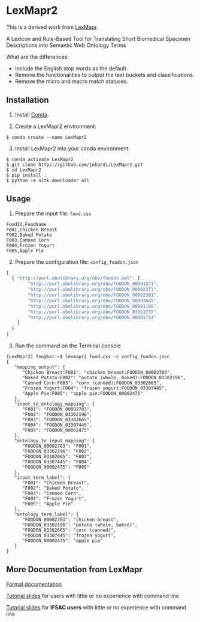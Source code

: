 # LexMapr2

This is a derived work from [LexMapr](https://genepio.org/lexmapr/).

A Lexicon and Rule-Based Tool for Translating Short Biomedical Specimen Descriptions into Semantic Web Ontology Terms

What are the differences:
 * Include the English stop words as the default.
 * Remove the functionalities to output the text buckets and classifications.
 * Remove the micro and macro match statuses.

## Installation

1. Install [Conda](https://docs.conda.io/en/latest/miniconda.html).

2. Create a LexMapr2 environment:

```
$ conda create --name LexMapr2
```

3. Install LexMapr2 into your conda environment:
```
$ conda activate LexMapr2
$ git clone https://github.com/johardi/LexMapr2.git
$ cd LexMapr2
$ pip install .
$ python -m nltk.downloader all
```

## Usage

1. Prepare the input file: `food.csv`
```
FoodId,FoodName
F001,Chicken Breast
F002,Baked Potato
F003,Canned Corn
F004,Frozen Yogurt
F005,Apple Pie
```

2. Prepare the configuration file: `config_foodon.json`
```javascript
[
  { "http://purl.obolibrary.org/obo/foodon.owl": [
  		"http://purl.obolibrary.org/obo/FOODON_00001871",
		"http://purl.obolibrary.org/obo/FOODON_00002373",
		"http://purl.obolibrary.org/obo/FOODON_00002381",
		"http://purl.obolibrary.org/obo/FOODON_00002645",
		"http://purl.obolibrary.org/obo/FOODON_00001180",
		"http://purl.obolibrary.org/obo/FOODON_03311737",
		"http://purl.obolibrary.org/obo/FOODON_00001714"
	]
  }
]
```

3. Run the command on the Terminal console

```console
(LexMapr2) foo@bar:~$ lexmapr2 food.csv -c config_foodon.json
{
   "mapping_output": {
      "Chicken Breast:F001": "chicken breast:FOODON_00002703",
      "Baked Potato:F002": "potato (whole, baked):FOODON_03302196",
      "Canned Corn:F003": "corn (canned):FOODON_03302665",
      "Frozen Yogurt:F004": "frozen yogurt:FOODON_03307445",
      "Apple Pie:F005": "apple pie:FOODON_00002475"
   },
   "input_to_ontology_mapping": {
      "F001": "FOODON_00002703",
      "F002": "FOODON_03302196",
      "F003": "FOODON_03302665",
      "F004": "FOODON_03307445",
      "F005": "FOODON_00002475"
   },
   "ontology_to_input_mapping": {
      "FOODON_00002703": "F001",
      "FOODON_03302196": "F002",
      "FOODON_03302665": "F003",
      "FOODON_03307445": "F004",
      "FOODON_00002475": "F005"
   },
   "input_term_label": {
      "F001": "Chicken Breast",
      "F002": "Baked Potato",
      "F003": "Canned Corn",
      "F004": "Frozen Yogurt",
      "F005": "Apple Pie"
   },
   "ontology_term_label": {
      "FOODON_00002703": "chicken breast",
      "FOODON_03302196": "potato (whole, baked)",
      "FOODON_03302665": "corn (canned)",
      "FOODON_03307445": "frozen yogurt",
      "FOODON_00002475": "apple pie"
   }
}
```

## More Documentation from LexMapr

[Formal documentation](https://genepio.org/lexmapr-documentation/)

[Tutorial slides](./docs/tutorial_slides.pdf) for users with little or no experience with command line

[Tutorial slides](./docs/ifsac_tutorial_slides.pdf) for **IFSAC users** with little or no experience with command line
